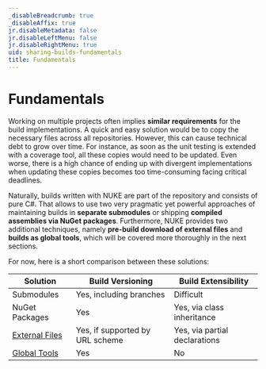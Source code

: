 ```yaml
---
_disableBreadcrumb: true
_disableAffix: true
jr.disableMetadata: false
jr.disableLeftMenu: false
jr.disableRightMenu: true
uid: sharing-builds-fundamentals
title: Fundamentals
---
```


# Fundamentals

Working on multiple projects often implies **similar requirements** for the build implementations. A quick and easy solution would be to copy the necessary files across all repositories. However, this can cause technical debt to grow over time. For instance, as soon as the unit testing is extended with a coverage tool, all these copies would need to be updated. Even worse, there is a high chance of ending up with divergent implementations when updating these copies becomes too time-consuming facing critical deadlines.

Naturally, builds written with NUKE are part of the repository and consists of pure C#. That allows to use two very pragmatic yet powerful approaches of maintaining builds in **separate submodules** or shipping **compiled assemblies via NuGet packages**. Furthermore, NUKE provides two additional techniques, namely **pre-build download of external files** and **builds as global tools**, which will be covered more thoroughly in the next sections.

For now, here is a short comparison between these solutions:

| Solution | Build Versioning | Build Extensibility | 
| --- | --- | --- |
| Submodules | Yes, including branches | Difficult |
| NuGet Packages | Yes | Yes, via class inheritance |
| [External Files](external-files.md) | Yes, if supported by URL scheme | Yes, via partial declarations |
| [Global Tools](global-tools.md) | Yes | No |
